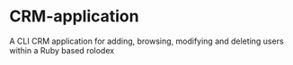 CRM-application
===============
A CLI CRM application for adding, browsing, modifying and deleting users within a Ruby based rolodex
